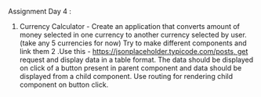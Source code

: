 
Assignment Day 4 :
1. Currency Calculator - Create an application that converts amount of money selected in one currency to another currency selected by user.(take any 5 currencies for now) Try to make different components and link them
2 .Use this - https://jsonplaceholder.typicode.com/posts, get request and display data in a table format. The data should be displayed on click of a button present in parent component and data should be displayed from a child component. Use routing for rendering child component on button click.

